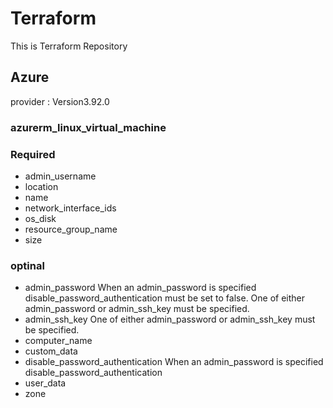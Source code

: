# Terraform
This is Terraform Repository

## Azure
provider : Version3.92.0

### azurerm_linux_virtual_machine
### Required
* admin_username
* location
* name
* network_interface_ids
* os_disk
* resource_group_name
* size

### optinal
* admin_password
When an admin_password is specified disable_password_authentication must be set to false.
One of either admin_password or admin_ssh_key must be specified.
* admin_ssh_key
One of either admin_password or admin_ssh_key must be specified.
* computer_name
* custom_data
* disable_password_authentication
When an admin_password is specified disable_password_authentication
* user_data
* zone
